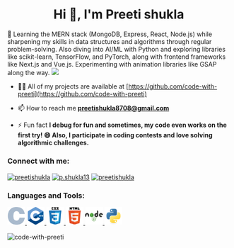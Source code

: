 <h1 align="center">Hi 👋, I'm Preeti shukla</h1>

🌱 Learning the MERN stack (MongoDB, Express, React, Node.js) while sharpening my skills in data structures and algorithms through regular problem-solving. Also diving into AI/ML with Python and exploring libraries like scikit-learn, TensorFlow, and PyTorch, along with frontend frameworks like Next.js and Vue.js. Experimenting with animation libraries like GSAP along the way.
<img src="https://img.freepik.com/free-vector/cute-girl-hacker-operating-laptop-cartoon-vector-icon-illustration-people-technology-isolated-flat_138676-9487.jpg?semt=ais_hybrid&w=740" style="width: 200px;">


- 👨‍💻 All of my projects are available at [https://github.com/code-with-preeti](https://github.com/code-with-preeti)

- 📫 How to reach me **preetishukla8708@gmail.com**

- ⚡ Fun fact **I debug for fun and sometimes, my code even works on the first try! 😄 Also, I participate in coding contests and love solving algorithmic challenges.**

<h3 align="left">Connect with me:</h3>
<p align="left">
<a href="https://linkedin.com/in/preetishukla" target="blank"><img align="center" src="https://raw.githubusercontent.com/rahuldkjain/github-profile-readme-generator/master/src/images/icons/Social/linked-in-alt.svg" alt="preetishukla" height="30" width="40" /></a>
<a href="https://instagram.com/p.shukla13" target="blank"><img align="center" src="https://raw.githubusercontent.com/rahuldkjain/github-profile-readme-generator/master/src/images/icons/Social/instagram.svg" alt="p.shukla13" height="30" width="40" /></a>
<a href="https://codeforces.com/profile/preetishukla" target="blank"><img align="center" src="https://raw.githubusercontent.com/rahuldkjain/github-profile-readme-generator/master/src/images/icons/Social/codeforces.svg" alt="preetishukla" height="30" width="40" /></a>
</p>

<h3 align="left">Languages and Tools:</h3>
<p align="left"> <a href="https://www.cprogramming.com/" target="_blank" rel="noreferrer"> <img src="https://raw.githubusercontent.com/devicons/devicon/master/icons/c/c-original.svg" alt="c" width="40" height="40"/> </a> <a href="https://www.w3schools.com/cpp/" target="_blank" rel="noreferrer"> <img src="https://raw.githubusercontent.com/devicons/devicon/master/icons/cplusplus/cplusplus-original.svg" alt="cplusplus" width="40" height="40"/> </a> <a href="https://www.w3schools.com/css/" target="_blank" rel="noreferrer"> <img src="https://raw.githubusercontent.com/devicons/devicon/master/icons/css3/css3-original-wordmark.svg" alt="css3" width="40" height="40"/> </a> <a href="https://www.w3.org/html/" target="_blank" rel="noreferrer"> <img src="https://raw.githubusercontent.com/devicons/devicon/master/icons/html5/html5-original-wordmark.svg" alt="html5" width="40" height="40"/> </a> <a href="https://nodejs.org" target="_blank" rel="noreferrer"> <img src="https://raw.githubusercontent.com/devicons/devicon/master/icons/nodejs/nodejs-original-wordmark.svg" alt="nodejs" width="40" height="40"/> </a> <a href="https://www.python.org" target="_blank" rel="noreferrer"> <img src="https://raw.githubusercontent.com/devicons/devicon/master/icons/python/python-original.svg" alt="python" width="40" height="40"/> </a> </p>

<p><img align="center" src="https://github-readme-stats.vercel.app/api/top-langs?username=code-with-preeti&show_icons=true&locale=en&layout=compact" alt="code-with-preeti" /></p>

